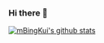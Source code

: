 ### Hi there 👋

<!--
**BingKui/BingKui** is a ✨ _special_ ✨ repository because its `README.md` (this file) appears on your GitHub profile.

Here are some ideas to get you started:

- 🔭 I’m currently working on ...
- 🌱 I’m currently learning ...
- 👯 I’m looking to collaborate on ...
- 🤔 I’m looking for help with ...
- 💬 Ask me about ...
- 📫 How to reach me: ...
- 😄 Pronouns: ...
- ⚡ Fun fact: ...
-->

[![mBingKui's github stats](https://github-readme-stats.vercel.app/api?username=BingKui)](https://github.com/BingKui/ 'BingKui的信息')

